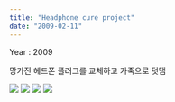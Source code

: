 ```yaml
---
title: "Headphone cure project"
date: "2009-02-11"
---
```


Year : 2009

망가진 헤드폰 플러그를 교체하고 가죽으로 덧댐

![](../photo/Headphone_cure_project-1.jpg)
![](../photo/Headphone_cure_project-2.jpg)
![](../photo/Headphone_cure_project-3.jpg)
![](../photo/Headphone_cure_project-4.jpg)